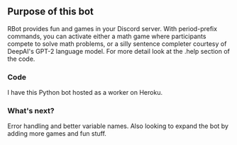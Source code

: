 ## Purpose of this bot
RBot provides fun and games in your Discord server. With period-prefix commands, you can activate either a math game where participants compete to solve math problems, or a silly sentence completer courtesy of DeepAI's GPT-2 language model. For more detail look at the .help section of the code.

### Code
I have this Python bot hosted as a worker on Heroku.

### What's next?
Error handling and better variable names. Also looking to expand the bot by adding more games and fun stuff.